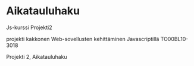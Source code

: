 # Aikatauluhaku
Js-kurssi Projekti2


projekti kakkonen Web-sovellusten kehittäminen Javascriptillä TO00BL10-3018

Projekti 2, Aikatauluhaku

